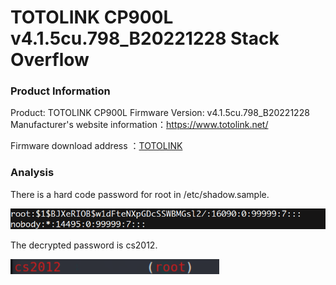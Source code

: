 # TOTOLINK CP900L v4.1.5cu.798_B20221228 Stack Overflow

### Product Information

Product: TOTOLINK CP900L Firmware Version: v4.1.5cu.798_B20221228 Manufacturer's website information：https://www.totolink.net/ 

Firmware download address ：[TOTOLINK](https://www.totolink.net/home/menu/detail/menu_listtpl/download/id/257/ids/36.html)

### Analysis

There is a hard code password for root in /etc/shadow.sample.

![image-20240524125846126](./image-20240524125846126.png)

The decrypted password is cs2012.

![image-20240524130035558](./image-20240524130035558.png)
